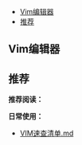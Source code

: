 
- [Vim编辑器](#vim编辑器)
- [推荐](#推荐)

## Vim编辑器


## 推荐

**推荐阅读：**


**日常使用：**

- [VIM速查清单.md](docs/tools/vim/VIM速查清单.md)

